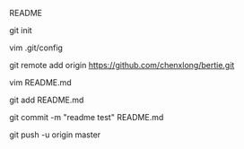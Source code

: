 README 

git init

vim .git/config

git remote add origin https://github.com/chenxlong/bertie.git

vim README.md

git add README.md

git commit -m "readme test" README.md

git push -u origin master
